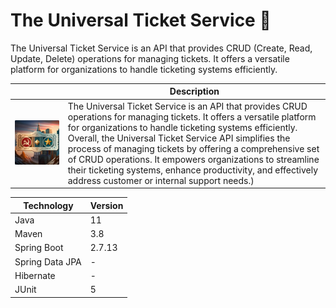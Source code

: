 # The Universal Ticket Service :ticket:

The Universal Ticket Service is an API that provides CRUD (Create, Read, Update, Delete) operations for managing tickets. It offers a versatile platform for organizations to handle ticketing systems efficiently.

|                                                     | Description |
|-----------------------------------------------------|-------|
| ![soviet.png](src/main/resources/images/soviet.png) | The Universal Ticket Service is an API that provides CRUD operations for managing tickets. It offers a versatile platform for organizations to handle ticketing systems efficiently. Overall, the Universal Ticket Service API simplifies the process of managing tickets by offering a comprehensive set of CRUD operations. It empowers organizations to streamline their ticketing systems, enhance productivity, and effectively address customer or internal support needs.) |

| Technology      | Version      |
|-----------------|--------------|
| Java            | 11           |
| Maven           | 3.8          |
| Spring Boot     | 2.7.13       |
| Spring Data JPA | -            |
| Hibernate       | -            |
| JUnit           | 5            |

